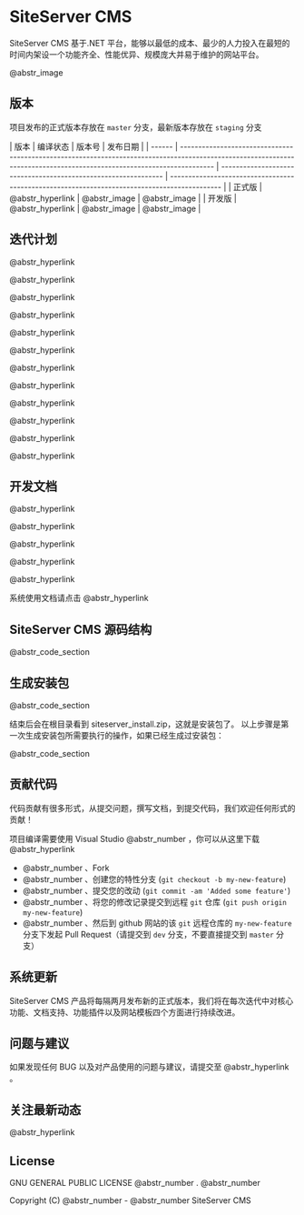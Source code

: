# SiteServer CMS

SiteServer CMS 基于.NET 平台，能够以最低的成本、最少的人力投入在最短的时间内架设一个功能齐全、性能优异、规模庞大并易于维护的网站平台。

@abstr_image 

## 版本

项目发布的正式版本存放在 `master` 分支，最新版本存放在 `staging` 分支

| 版本 | 编译状态 | 版本号 | 发布日期 | | ------ | --------------------------------------------------------------------------------------------------------------------------------------------------------------------- | -------------------------------------------------------------- | -------------------------------------------------------------------------------------------- | | 正式版 | @abstr_hyperlink | @abstr_image | @abstr_image | | 开发版 | @abstr_hyperlink | @abstr_image | @abstr_image |

## 迭代计划

@abstr_hyperlink 

@abstr_hyperlink 

@abstr_hyperlink 

@abstr_hyperlink 

@abstr_hyperlink 

@abstr_hyperlink 

@abstr_hyperlink 

@abstr_hyperlink 

@abstr_hyperlink 

@abstr_hyperlink 

@abstr_hyperlink 

@abstr_hyperlink 

## 开发文档

@abstr_hyperlink 

@abstr_hyperlink 

@abstr_hyperlink 

@abstr_hyperlink 

@abstr_hyperlink 

系统使用文档请点击 @abstr_hyperlink 

## SiteServer CMS 源码结构

@abstr_code_section 

## 生成安装包

@abstr_code_section 

结束后会在根目录看到 siteserver_install.zip，这就是安装包了。 以上步骤是第一次生成安装包所需要执行的操作，如果已经生成过安装包：

@abstr_code_section 

## 贡献代码

代码贡献有很多形式，从提交问题，撰写文档，到提交代码，我们欢迎任何形式的贡献！

项目编译需要使用 Visual Studio @abstr_number ，你可以从这里下载 @abstr_hyperlink 

  * @abstr_number 、Fork
  * @abstr_number 、创建您的特性分支 (`git checkout -b my-new-feature`)
  * @abstr_number 、提交您的改动 (`git commit -am 'Added some feature'`)
  * @abstr_number 、将您的修改记录提交到远程 `git` 仓库 (`git push origin my-new-feature`)
  * @abstr_number 、然后到 github 网站的该 `git` 远程仓库的 `my-new-feature` 分支下发起 Pull Request（请提交到 `dev` 分支，不要直接提交到 `master` 分支）



## 系统更新

SiteServer CMS 产品将每隔两月发布新的正式版本，我们将在每次迭代中对核心功能、文档支持、功能插件以及网站模板四个方面进行持续改进。

## 问题与建议

如果发现任何 BUG 以及对产品使用的问题与建议，请提交至 @abstr_hyperlink 。

## 关注最新动态

@abstr_hyperlink 

## License

GNU GENERAL PUBLIC LICENSE @abstr_number . @abstr_number 

Copyright (C) @abstr_number - @abstr_number SiteServer CMS
